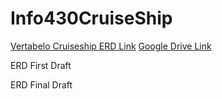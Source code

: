 # Info430CruiseShip

[Vertabelo Cruiseship ERD Link](https://my.vertabelo.com/model/UFMTppF1NZxCdohshiPzsumCYhU1tEJD)
[Google Drive Link](https://drive.google.com/drive/u/0/folders/0ADAXwUHhP9A-Uk9PVA)

ERD First Draft


ERD Final Draft
